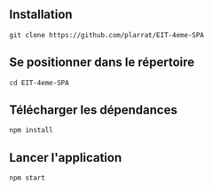 ## Installation

`git clone https://github.com/plarrat/EIT-4eme-SPA`

## Se positionner dans le répertoire

`cd EIT-4eme-SPA`

## Télécharger les dépendances

`npm install`

## Lancer l'application

`npm start`

